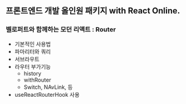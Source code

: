 ## 프론트엔드 개발 올인원 패키지 with React Online.

### 벨로퍼트와 함께하는 모던 리액트 : Router

- 기본적인 사용법
- 파마리터와 쿼리
- 서브라우트
- 라우터 부가기능
  - history
  - withRouter
  - Switch, NAvLink, 등
- useReactRouterHook 사용
